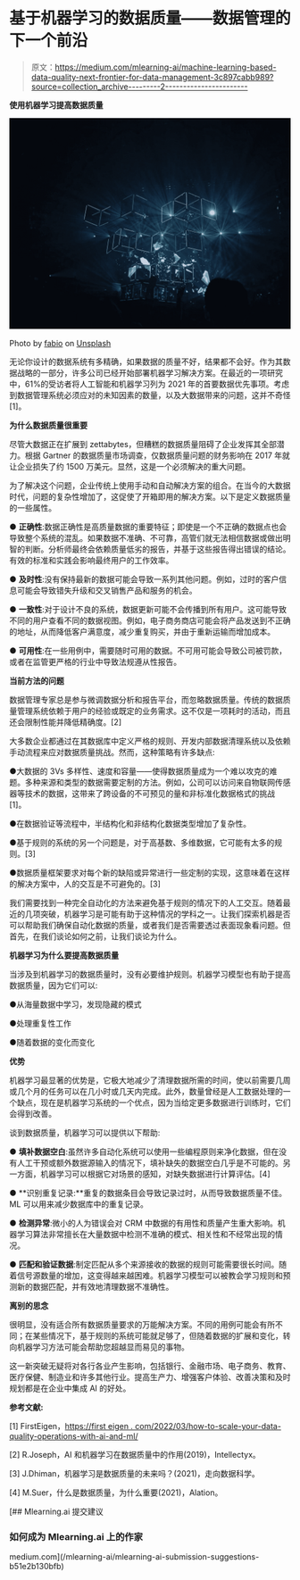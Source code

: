 # 基于机器学习的数据质量——数据管理的下一个前沿

> 原文：<https://medium.com/mlearning-ai/machine-learning-based-data-quality-next-frontier-for-data-management-3c897cabb989?source=collection_archive---------2----------------------->

**使用机器学习提高数据质量**

![](img/8069a1067f2a091ac8712870cbfd2da3.png)

Photo by [fabio](https://unsplash.com/@fabioha?utm_source=medium&utm_medium=referral) on [Unsplash](https://unsplash.com?utm_source=medium&utm_medium=referral)

无论你设计的数据系统有多精确，如果数据的质量不好，结果都不会好。作为其数据战略的一部分，许多公司已经开始部署机器学习解决方案。在最近的一项研究中，61%的受访者将人工智能和机器学习列为 2021 年的首要数据优先事项。考虑到数据管理系统必须应对的未知因素的数量，以及大数据带来的问题，这并不奇怪[1]。

**为什么数据质量很重要**

尽管大数据正在扩展到 zettabytes，但糟糕的数据质量阻碍了企业发挥其全部潜力。根据 Gartner 的数据质量市场调查，仅数据质量问题的财务影响在 2017 年就让企业损失了约 1500 万美元。显然，这是一个必须解决的重大问题。

为了解决这个问题，企业传统上使用手动和自动解决方案的组合。在当今的大数据时代，问题的复杂性增加了，这促使了开箱即用的解决方案。以下是定义数据质量的一些属性。

● **正确性**:数据正确性是高质量数据的重要特征；即使是一个不正确的数据点也会导致整个系统的混乱。如果数据不准确、不可靠，高管们就无法相信数据或做出明智的判断。分析师最终会依赖质量低劣的报告，并基于这些报告得出错误的结论。有效的标准和实践会影响最终用户的工作效率。

● **及时性**:没有保持最新的数据可能会导致一系列其他问题。例如，过时的客户信息可能会导致错失升级和交叉销售产品和服务的机会。

● **一致性**:对于设计不良的系统，数据更新可能不会传播到所有用户。这可能导致不同的用户查看不同的数据视图。例如，电子商务商店可能会将产品发送到不正确的地址，从而降低客户满意度，减少重复购买，并由于重新运输而增加成本。

● **可用性**:在一些用例中，需要随时可用的数据。不可用可能会导致公司被罚款，或者在监管更严格的行业中导致法规遵从性报告。

**当前方法的问题**

数据管理专家总是参与微调数据分析和报告平台，而忽略数据质量。传统的数据质量管理系统依赖于用户的经验或既定的业务需求。这不仅是一项耗时的活动，而且还会限制性能并降低精确度。[2]

大多数企业都通过在其数据库中定义严格的规则、开发内部数据清理系统以及依赖手动流程来应对数据质量挑战。然而，这种策略有许多缺点:

●大数据的 3Vs 多样性、速度和容量——使得数据质量成为一个难以攻克的难题。多种来源和类型的数据需要定制的方法。例如，公司可以访问来自物联网传感器等技术的数据，这带来了跨设备的不可预见的量和非标准化数据格式的挑战[1]。

●在数据验证等流程中，半结构化和非结构化数据类型增加了复杂性。

●基于规则的系统的另一个问题是，对于高基数、多维数据，它可能有太多的规则。[3]

●数据质量框架要求对每个新的缺陷或异常进行一些定制的实现，这意味着在这样的解决方案中，人的交互是不可避免的。[3]

我们需要找到一种完全自动化的方法来避免基于规则的情况下的人工交互。随着最近的几项突破，机器学习是可能有助于这种情况的学科之一。让我们探索机器是否可以帮助我们确保自动化数据的质量，或者我们是否需要透过表面现象看问题。但首先，在我们谈论如何之前，让我们谈论为什么。

**机器学习为什么要提高数据质量**

当涉及到机器学习的数据质量时，没有必要维护规则。机器学习模型也有助于提高数据质量，因为它们可以:

●从海量数据中学习，发现隐藏的模式

●处理重复性工作

●随着数据的变化而变化

**优势**

机器学习最显著的优势是，它极大地减少了清理数据所需的时间，使以前需要几周或几个月的任务可以在几小时或几天内完成。此外，数量曾经是人工数据处理的一个缺点，现在是机器学习系统的一个优点，因为当给定更多数据进行训练时，它们会得到改善。

谈到数据质量，机器学习可以提供以下帮助:

● **填补数据空白**:虽然许多自动化系统可以使用一些编程原则来净化数据，但在没有人工干预或额外数据源输入的情况下，填补缺失的数据空白几乎是不可能的。另一方面，机器学习可以根据它对场景的感知，对缺失数据进行计算评估。[4]

● **识别重复记录:**重复的数据条目会导致记录过时，从而导致数据质量不佳。ML 可以用来减少数据库中的重复记录。

● **检测异常**:微小的人为错误会对 CRM 中数据的有用性和质量产生重大影响。机器学习算法非常擅长在大量数据中检测不准确的模式、相关性和不经常出现的情况。

● **匹配和验证数据**:制定匹配从多个来源接收的数据的规则可能需要很长时间。随着信号源数量的增加，这变得越来越困难。机器学习模型可以被教会学习规则和预测新的数据匹配，并有效地清理数据不准确性。

**离别的思念**

很明显，没有适合所有数据质量要求的万能解决方案。不同的用例可能会有所不同；在某些情况下，基于规则的系统可能就足够了，但随着数据的扩展和变化，转向机器学习方法可能会帮助您超越显而易见的事物。

这一新突破无疑将对各行各业产生影响，包括银行、金融市场、电子商务、教育、医疗保健、制造业和许多其他行业。提高生产力、增强客户体验、改善决策和及时规划都是在企业中集成 AI 的好处。

**参考文献:**

[1] FirstEigen，[https://first eigen . com/2022/03/how-to-scale-your-data-quality-operations-with-ai-and-ml/](https://firsteigen.com/2022/03/how-to-scale-your-data-quality-operations-with-ai-and-ml/)

[2] R.Joseph，AI 和机器学习在数据质量中的作用(2019)，Intellectyx。

[3] J.Dhiman，机器学习是数据质量的未来吗？(2021)，走向数据科学。

[4] M.Suer，什么是数据质量，为什么重要(2021)，Alation。

[](/mlearning-ai/mlearning-ai-submission-suggestions-b51e2b130bfb) [## Mlearning.ai 提交建议

### 如何成为 Mlearning.ai 上的作家

medium.com](/mlearning-ai/mlearning-ai-submission-suggestions-b51e2b130bfb)